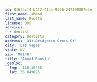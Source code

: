 ```yaml
---
id: 046facf4-b4f2-41ba-9306-247198807e3e
first_name: Ahmad
last_name: Roosta
license: DDS
services:
  - dentist
category: Dentists
address: '342 Bridgeton Cross Ct'
city: 'Las Vegas'
state: NV
zip: '89148'
title: 'Ahmad Roosta'
_geoloc:
  lng: -115.28485
  lat: 36.049095
---
```

